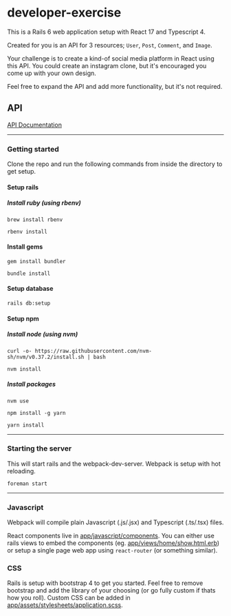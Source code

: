 # developer-exercise

This is a Rails 6 web application setup with React 17 and Typescript 4. 

Created for you is an API for 3 resources; `User`, `Post`, `Comment`, and `Image`.

Your challenge is to create a kind-of social media platform in React using this API. You could create an instagram clone, but it's encouraged you come up with your own design.

Feel free to expand the API and add more functionality, but it's not required.

## API
[API Documentation](doc/api/index.md)

_____

### Getting started

Clone the repo and run the following commands from inside the directory to get setup.

#### Setup rails
##### Install ruby (using rbenv)
```
brew install rbenv
```
```
rbenv install
```
#### Install gems
```
gem install bundler
```
```
bundle install
```
#### Setup database
```
rails db:setup
```

#### Setup npm
##### Install node (using nvm)
```
curl -o- https://raw.githubusercontent.com/nvm-sh/nvm/v0.37.2/install.sh | bash
```
```
nvm install
```
##### Install packages
```
nvm use
```
```
npm install -g yarn
```
```
yarn install
```

_____

### Starting the server
This will start rails and the webpack-dev-server. Webpack is setup with hot reloading.
```
foreman start
```

_____

### Javascript

Webpack will compile plain Javascript (.js/.jsx) and Typescript (.ts/.tsx) files. 

React components live in [app/javascript/components](app/javascript/components). You can either use rails views to embed the components (eg. [app/views/home/show.html.erb](app/views/home/show.html.erb)) or setup a single page web app using `react-router` (or something similar). 

### CSS

Rails is setup with bootstrap 4 to get you started. Feel free to remove bootstrap and add the library of your choosing (or go fully custom if thats how you roll). Custom CSS can be added in [app/assets/stylesheets/application.scss](app/assets/stylesheets/application.scss).

